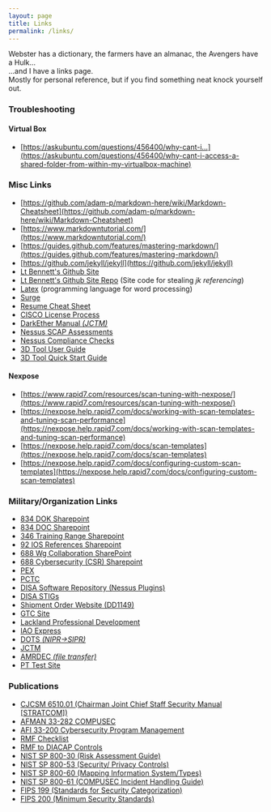 ```yaml
---
layout: page
title: Links
permalink: /links/
---
```



Webster has a dictionary, the farmers have an almanac, the Avengers have a Hulk...  
...and I have a links page.  
Mostly for personal reference, but if you find something neat knock yourself out.  

### Troubleshooting  
#### Virtual Box  
- [https://askubuntu.com/questions/456400/why-cant-i...](https://askubuntu.com/questions/456400/why-cant-i-access-a-shared-folder-from-within-my-virtualbox-machine)  

### Misc Links  
- [https://github.com/adam-p/markdown-here/wiki/Markdown-Cheatsheet](https://github.com/adam-p/markdown-here/wiki/Markdown-Cheatsheet)  
- [https://www.markdowntutorial.com/](https://www.markdowntutorial.com/)  
- [https://guides.github.com/features/mastering-markdown/](https://guides.github.com/features/mastering-markdown/)  
- [https://github.com/jekyll/jekyll](https://github.com/jekyll/jekyll)  
- [Lt Bennett's Github Site](https://kd8bny.github.io)   
- [Lt Bennett's Github Site Repo](https://github.com/kd8bny/kd8bny.github.io) (Site code for stealing _jk referencing_)  
- [Latex](https://www.latex-project.org/) (programming language for word processing)
- [Surge](https://surge.sh/help/getting-started-with-surge)   
- [Resume Cheat Sheet](https://i.redd.it/jpeiqdfrg5cz.jpg)  
- [CISCO License Process](https://www.cisco.com/c/en/us/td/docs/routers/access/2900/hardware/installation/guide/Hardware_Installation_Guide/Software_Licenses.pdf) 
- [DarkEther Manual _(JCTM)_](https://confluence.di2e.net/display/OJCCTM/DARKETHER)  
- [Nessus SCAP Assessments](https://docs.tenable.com/other/Nessusv7SCAPAssessments.pdf)  
- [Nessus Compliance Checks](https://support.tenable.com/support-center/nessus_compliance_checks.pdf)  
- [3D Tool User Guide](http://static.tenable.com/prod_docs/3DTool_2.0_User_Guide.pdf)  
- [3D Tool Quick Start Guide](http://static.tenable.com/prod_docs/3DTool_2.0_Quick_Start.pdf)  

#### Nexpose  
- [https://www.rapid7.com/resources/scan-tuning-with-nexpose/](https://www.rapid7.com/resources/scan-tuning-with-nexpose/)  
- [https://nexpose.help.rapid7.com/docs/working-with-scan-templates-and-tuning-scan-performance](https://nexpose.help.rapid7.com/docs/working-with-scan-templates-and-tuning-scan-performance)  
- [https://nexpose.help.rapid7.com/docs/scan-templates](https://nexpose.help.rapid7.com/docs/scan-templates)  
- [https://nexpose.help.rapid7.com/docs/configuring-custom-scan-templates](https://nexpose.help.rapid7.com/docs/configuring-custom-scan-templates)  

### Military/Organization Links
- [834 DOK Sharepoint](https://cs2.eis.af.mil/sites/11977/688COG/834COS/DOK/default.aspx)  
- [834 DOC Sharepoint](https://cs2.eis.af.mil/sites/11977/688COG/834COS/DOC/default.aspx)  
- [346 Training Range Sharepoint](https://cs2.eis.af.mil/sites/11977/318iog/318oss/ost/cptportal/lists/statuses/allitems.aspx)  
- [92 IOS References Sharepoint](https://org1.eis.af.mil/sites/688iow/318IOG/92ios/DOK/default.aspx)   
- [688 Wg Collaboration SharePoint](https://intelshare.intelink.gov/sites/688cwcollaboration/cptframework/_layouts/15/start.aspx#/)  
- [688 Cybersecurity (CSR) Sharepoint](https://cs2.eis.af.mil/sites/11977/318iog/318oss/318oss_osf/cybersecurity/default.aspx)  
- [PEX](https://epex.scott.af.mil/ePEX/Login.asp)  
- [PCTC](https://pctc.cert.org/lms/) 
- [DISA Software Repository (Nessus Plugins)](https://patches.csd.disa.mil/Login/Login.aspx)  
- [DISA STIGs](https://iase.disa.mil/stigs/Pages/a-z.aspx)  
- [Shipment Order Website (DD1149)](https://trackerlite.wpafb.af.mil/dd1149/)  
- [GTC Site](https://home.cards.citidirect.com/CommercialCard/Cards.html?classic=2)  
- [Lackland Professional Development](https://cs3.eis.af.mil/sites/OO-ED-AE-15/Courses/Registration/Registration.aspx)  
- [IAO Express](https://esd.us.af.mil/ESDPortal/Default.aspx)  
- [DOTS _(NIPR->SIPR)_](https://dots.dodiis.mil/webtransfer/#/)  
- [JCTM](https://confluence.di2e.net/display/OJCCTM/Joint+Cyber+Tactics+Manual+%28JCTM%29+-+Home)  
- [AMRDEC _(file transfer)_](https://safe.amrdec.army.mil/safe/Welcome.aspx)  
- [PT Test Site](https://131.44.122.202/)  

### Publications  
- [CJCSM 6510.01 (Chairman Joint Chief Staff Security Manual [STRATCOM])](http://www.dtic.mil/cjcs_directives/cdata/unlimit/m651001.pdf)  
- [AFMAN 33-282 COMPUSEC](http://static.e-publishing.af.mil/production/1/934aw/publication/afman33-282_934awsup_i/afman33-282_934awsup_i.pdf)  
- [AFI 33-200 Cybersecurity Program Management](http://static.e-publishing.af.mil/production/1/saf_cio_a6/publication/afi33-200/afi33-200.pdf)  
- [RMF Checklist](https://rmfks.osd.mil/rmf/General/SecurityControls/Pages/ControlsExplorer.aspx)  
- [RMF to DIACAP Controls](https://rmfks.osd.mil/rmf/General/SecurityControls/Pages/Comparisonof85002and800-53.aspx)  
- [NIST SP 800-30 (Risk Assessment Guide)](http://nvlpubs.nist.gov/nistpubs/Legacy/SP/nistspecialpublication800-30r1.pdf)  
- [NIST SP 800-53 (Security/ Privacy Controls)](http://nvlpubs.nist.gov/nistpubs/SpecialPublications/NIST.SP.800-53r4.pdf)  
- [NIST SP 800-60 (Mapping Information System/Types)](http://nvlpubs.nist.gov/nistpubs/Legacy/SP/nistspecialpublication800-60v1r1.pdf)   
- [NIST SP 800-61 (COMPUSEC Incident Handling Guide)](http://nvlpubs.nist.gov/nistpubs/SpecialPublications/NIST.SP.800-61r2.pdf)  
- [FIPS 199 (Standards for Security Categorization)](http://csrc.nist.gov/publications/fips/fips199/FIPS-PUB-199-final.pdf)  
- [FIPS 200 (Minimum Security Standards)](http://csrc.nist.gov/publications/fips/fips200/FIPS-200-final-march.pdf)  
